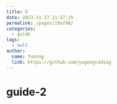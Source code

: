 ```yaml
---
title: b
date: 2023-11-17 21:57:25
permalink: /pages/19af00/
categories:
  - guide
tags:
  - null
author:
  name: YuGong
  link: https://github.com/yugongcoding
---
```

# guide-2
